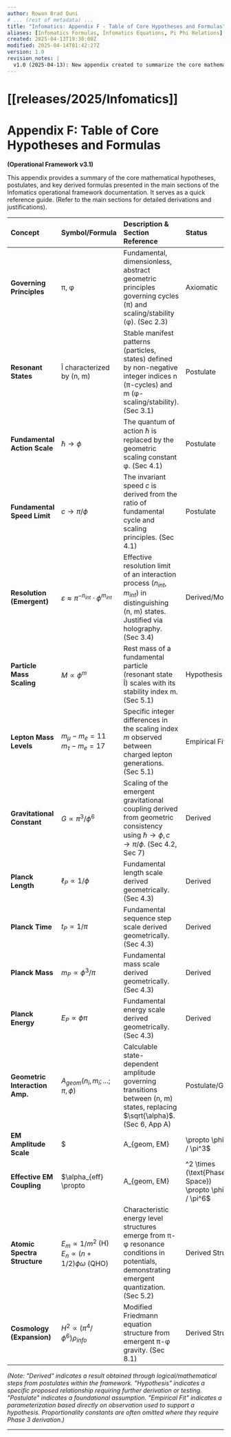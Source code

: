 ```yaml
---
author: Rowan Brad Quni
# ... (rest of metadata) ...
title: "Infomatics: Appendix F - Table of Core Hypotheses and Formulas"
aliases: [Infomatics Formulas, Infomatics Equations, Pi Phi Relations]
created: 2025-04-13T19:30:00Z
modified: 2025-04-14T01:42:27Z
version: 1.0
revision_notes: |
  v1.0 (2025-04-13): New appendix created to summarize the core mathematical hypotheses, postulates, and key derived formulas of the Infomatics operational framework (v3.1) for easy reference.
---
```


# [[releases/2025/Infomatics]]

# Appendix F: Table of Core Hypotheses and Formulas

**(Operational Framework v3.1)**

This appendix provides a summary of the core mathematical hypotheses, postulates, and key derived formulas presented in the main sections of the Infomatics operational framework documentation. It serves as a quick reference guide. (Refer to the main sections for detailed derivations and justifications).

| Concept                       | Symbol/Formula                                                                 | Description & Section Reference                                                                                                                               | Status        |
| :---------------------------- | :----------------------------------------------------------------------------- | :------------------------------------------------------------------------------------------------------------------------------------------------------------ | :------------ |
| **Governing Principles**      | π, φ                                                                           | Fundamental, dimensionless, abstract geometric principles governing cycles (π) and scaling/stability (φ). (Sec 2.3)                                               | Axiomatic     |
| **Resonant States**           | Î characterized by (n, m)                                                      | Stable manifest patterns (particles, states) defined by non-negative integer indices n (π-cycles) and m (φ-scaling/stability). (Sec 3.1)                          | Postulate     |
| **Fundamental Action Scale**  | $\hbar \rightarrow \phi$                                                         | The quantum of action $\hbar$ is replaced by the geometric scaling constant φ. (Sec 4.1)                                                                        | Postulate     |
| **Fundamental Speed Limit**   | $c \rightarrow \pi/\phi$                                                         | The invariant speed $c$ is derived from the ratio of fundamental cycle and scaling principles. (Sec 4.1)                                                          | Postulate     |
| **Resolution (Emergent)**     | $\varepsilon \approx \pi^{-n_{int}} \cdot \phi^{m_{int}}$                          | Effective resolution limit of an interaction process $(n_{int}, m_{int})$ in distinguishing (n, m) states. Justified via holography. (Sec 3.4)                     | Derived/Model |
| **Particle Mass Scaling**     | $M \propto \phi^m$                                                             | Rest mass of a fundamental particle (resonant state Î) scales with its stability index m. (Sec 5.1)                                                              | Hypothesis    |
| **Lepton Mass Levels**        | $m_{\mu} - m_e = 11$ <br> $m_{\tau} - m_e = 17$                                 | Specific integer differences in the scaling index $m$ observed between charged lepton generations. (Sec 5.1)                                                     | Empirical Fit |
| **Gravitational Constant**    | $G \propto \pi^3 / \phi^6$                                                     | Scaling of the emergent gravitational coupling derived from geometric consistency using $\hbar \rightarrow \phi, c \rightarrow \pi/\phi$. (Sec 4.2, Sec 7)           | Derived       |
| **Planck Length**             | $\ell_P \propto 1/\phi$                                                        | Fundamental length scale derived geometrically. (Sec 4.3)                                                                                                     | Derived       |
| **Planck Time**               | $t_P \propto 1/\pi$                                                            | Fundamental sequence step scale derived geometrically. (Sec 4.3)                                                                                              | Derived       |
| **Planck Mass**               | $m_P \propto \phi^3/\pi$                                                       | Fundamental mass scale derived geometrically. (Sec 4.3)                                                                                                       | Derived       |
| **Planck Energy**             | $E_P \propto \phi\pi$                                                          | Fundamental energy scale derived geometrically. (Sec 4.3)                                                                                                     | Derived       |
| **Geometric Interaction Amp.**| $A_{geom}(n_i, m_i; ...; \pi, \phi)$                                           | Calculable state-dependent amplitude governing transitions between (n, m) states, replacing $\sqrt{\alpha}$. (Sec 6, App A)                                     | Postulate/Goal|
| **EM Amplitude Scale**        | $|A_{geom, EM}| \propto \phi^2 / \pi^3$                                        | Hypothesized scaling for the magnitude of the EM vertex amplitude based on geometric arguments (e.g., 2D scaling / 3D cycles). (Sec 6, App A)                   | Hypothesis    |
| **Effective EM Coupling**     | $\alpha_{eff} \propto |A_{geom, EM}|^2 \times (\text{Phase Space}) \propto \phi^4 / \pi^6$ | Effective EM coupling strength (~1/140) emerging from the squared geometric amplitude and π-φ phase space factors. (Sec 6, App A)                             | Derived (Hyp.)|
| **Atomic Spectra Structure**  | $E_m \propto 1/m^2$ (H) <br> $E_n \propto (n+1/2)\phi\omega$ (QHO)             | Characteristic energy level structures emerge from π-φ resonance conditions in potentials, demonstrating emergent quantization. (Sec 5.2)                       | Derived Struct|
| **Cosmology (Expansion)**     | $H^2 \propto (\pi^4/\phi^6) \rho_{info}$                                       | Modified Friedmann equation structure from emergent π-φ gravity. (Sec 8.1)                                                                                    | Derived Struct|

*(Note: "Derived" indicates a result obtained through logical/mathematical steps from postulates within the framework. "Hypothesis" indicates a specific proposed relationship requiring further derivation or testing. "Postulate" indicates a foundational assumption. "Empirical Fit" indicates a parameterization based directly on observation used to support a hypothesis. Proportionality constants are often omitted where they require Phase 3 derivation.)*

---